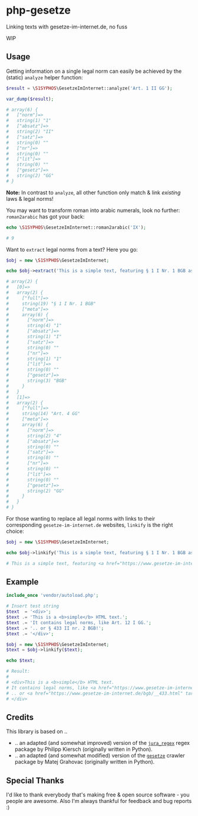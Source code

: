 # php-gesetze

Linking texts with gesetze-im-internet.de, no fuss

WIP


## Usage

Getting information on a single legal norm can easily be achieved by the (static) `analyze` helper function:

```php
$result = \S1SYPHOS\GesetzeImInternet::analyze('Art. 1 II GG');

var_dump($result);

# array(6) {
#   ["norm"]=>
#   string(1) "1"
#   ["absatz"]=>
#   string(2) "II"
#   ["satz"]=>
#   string(0) ""
#   ["nr"]=>
#   string(0) ""
#   ["lit"]=>
#   string(0) ""
#   ["gesetz"]=>
#   string(2) "GG"
# }
```

**Note:** In contrast to `analyze`, all other function only match & link *existing* laws & legal norms!

You may want to transform roman into arabic numerals, look no further: `roman2arabic` has got your back:

```php
echo \S1SYPHOS\GesetzeImInternet::roman2arabic('IX');

# 9
```

Want to `extract` legal norms from a text? Here you go:

```php
$obj = new \S1SYPHOS\GesetzeImInternet;

echo $obj->extract('This is a simple text, featuring § 1 I Nr. 1 BGB as well as Art. 4 GG');

# array(2) {
#   [0]=>
#   array(2) {
#     ["full"]=>
#     string(19) "§ 1 I Nr. 1 BGB"
#     ["meta"]=>
#     array(6) {
#       ["norm"]=>
#       string(4) "1"
#       ["absatz"]=>
#       string(1) "I"
#       ["satz"]=>
#       string(0) ""
#       ["nr"]=>
#       string(1) "1"
#       ["lit"]=>
#       string(0) ""
#       ["gesetz"]=>
#       string(3) "BGB"
#     }
#   }
#   [1]=>
#   array(2) {
#     ["full"]=>
#     string(14) "Art. 4 GG"
#     ["meta"]=>
#     array(6) {
#       ["norm"]=>
#       string(2) "4"
#       ["absatz"]=>
#       string(0) ""
#       ["satz"]=>
#       string(0) ""
#       ["nr"]=>
#       string(0) ""
#       ["lit"]=>
#       string(0) ""
#       ["gesetz"]=>
#       string(2) "GG"
#     }
#   }
# }
```

For those wanting to replace all legal norms with links to their corresponding `gesetze-im-internet.de` websites, `linkify` is the right choice:

```php
$obj = new \S1SYPHOS\GesetzeImInternet;

echo $obj->linkify('This is a simple text, featuring § 1 I Nr. 1 BGB as well as Art. 4c GG');

# This is a simple text, featuring <a href="https://www.gesetze-im-internet.de/bgb/__1.html" title="§ 1 Beginn der Rechtsfähigkeit">§ 1 I Nr. 1 BGB</a> as well as Art. 4c GG
```


## Example

```php
include_once 'vendor/autoload.php';

# Insert test string
$text  = '<div>';
$text .= 'This is a <b>simple</b> HTML text.';
$text .= 'It contains legal norms, like Art. 12 I GG.';
$text .= '.. or § 433 II nr. 2 BGB!';
$text .= '</div>';

$obj = new \S1SYPHOS\GesetzeImInternet;
$text = $obj->linkify($text);

echo $text;

# Result:
#
# <div>This is a <b>simple</b> HTML text.
# It contains legal norms, like <a href="https://www.gesetze-im-internet.de/gg/art_12.html" target="_blank">Art. 12 I GG</a>.
# .. or <a href="https://www.gesetze-im-internet.de/bgb/__433.html" target="_blank">§ 433 II nr. 2 BGB</a>!
# </div>
```


## Credits

This library is based on ..

- .. an adapted (and somewhat improved) version of the [`jura_regex`](https://github.com/kiersch/jura_regex) regex package by Philipp Kiersch (originally written in Python).
- .. an adapted (and somewhat modified) version of the [`gesetze`](https://github.com/matejgrahovac/gesetze) crawler package by Matej Grahovac (originally written in Python).


## Special Thanks

I'd like to thank everybody that's making free & open source software - you people are awesome. Also I'm always thankful for feedback and bug reports :)

